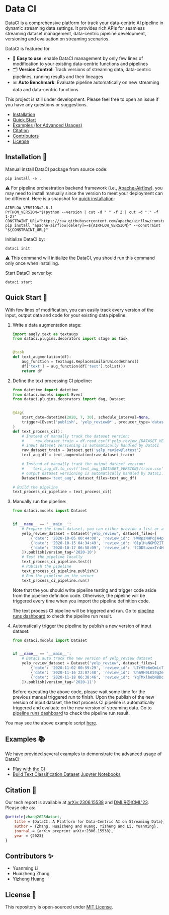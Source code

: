 # Data CI

DataCI is a comprehensive platform for track your data-centric AI pipeline in dynamic streaming data settings. It 
provides rich APIs for seamless streaming dataset management, data-centric pipeline development, versioning 
and evaluation on streaming scenarios.

DataCI is featured for
- 🐣 **Easy to use**: enable DataCI management by only few lines of modification to your 
  existing data-centric functions and pipelines
- 🗂️ **Version Control**: Track versions of streaming data, data-centric pipelines, running results and their lineages
- 📊 **Auto Benchmark**: Evaluate pipeline automatically on new streaming data and data-centric functions

This project is still under development. Please feel free to open an issue if you have any questions or suggestions.
- [Installation](#installation-construction)
- [Quick Start](#quick-start-truck)
- [Examples (for Advanced Usages)](#examples-books)
- [Citation](#citation-seedling)
- [Contributors](#contributors-sparkles)
- [License](#lincese-page-facing-up)

## Installation :construction:

Manual install DataCI package from source code:
```shell
pip install -e .
```
:warning: For pipeline orchestration backend framework (i.e., [Apache-Airflow](https://airflow.apache.org/)), you may 
need to install manually since the version to meet your deployment can be different.
Here is a snapshot for [quick installation](https://airflow.apache.org/docs/apache-airflow/stable/installation/installing-from-pypi.html):
```shell
AIRFLOW_VERSION=2.6.1
PYTHON_VERSION="$(python --version | cut -d " " -f 2 | cut -d "." -f 1-2)"
CONSTRAINT_URL="https://raw.githubusercontent.com/apache/airflow/constraints-${AIRFLOW_VERSION}/constraints-${PYTHON_VERSION}.txt"
pip install "apache-airflow[celery]==${AIRFLOW_VERSION}" --constraint "${CONSTRAINT_URL}"
```

Initialize DataCI by:

```shell
dataci init
```

:warning: This command will initialize the DataCI, you should run this command only once when installing.

Start DataCI server by:

```shell
dataci start
```

## Quick Start :truck:

With few lines of modification, you can easily track every version of the input, output data and code for your existing
data pipeline.

1. Write a data augmentation stage:

    ```python
    import augly.text as textaugs
    from dataci.plugins.decorators import stage as task
    
    
    @task
    def text_augmentation(df):
        aug_function = textaugs.ReplaceSimilarUnicodeChars()
        df['text'] = aug_function(df['text'].tolist())
        return df
    ```

2. Define the text processing CI pipeline:

    ```python
    from datetime import datetime
    from dataci.models import Event
    from dataci.plugins.decorators import dag, Dataset
    
    
    @dag(
        start_date=datetime(2020, 7, 30), schedule_interval=None,
        trigger=[Event('publish', 'yelp_review@*', producer_type='dataset', status='success')],
    )
    def text_process_ci():
        # Instead of manually track the dataset version: 
        #     raw_dataset_train = df.read_csv(f'yelp_review_{DATASET_VERSION}/train.csv')
        # input dataset versioning is automatically handled by DataCI
        raw_dataset_train = Dataset.get('yelp_review@latest')
        text_aug_df = text_augmentation(raw_dataset_train)
    
        # Instead of manually track the output dataset version:
        #    text_aug_df.to_csv(f'text_aug_{DATASET_VERSION}/train.csv')
        # output dataset versioning is automatically handled by DataCI.
        Dataset(name='text_aug', dataset_files=text_aug_df)
    
    # Build the pipeline
    text_process_ci_pipeline = text_process_ci()
    ```

3. Manually run the pipeline:

    ```python
    from dataci.models import Dataset
    
    
    if __name__ == '__main__':
        # Prepare the input dataset, you can either provide a list or a file path
        yelp_review_dataset = Dataset('yelp_review', dataset_files=[
            {'date': '2020-10-05 00:44:08', 'review_id': 'HWRpzNHPqjA4pxN5863QUA', 'stars': 5.0, 'text': "I called Anytime on Friday afternoon about the number pad lock on my front door. After several questions, the gentleman asked me if I had changed the battery.",},
            {'date': '2020-10-15 04:34:49', 'review_id': '01plHaNGM92IT0LLcHjovQ', 'stars': 5.0, 'text': "Friend took me for lunch.  Ordered the Chicken Pecan Tart although it was like a piece quiche, was absolutely delicious!",},
            {'date': '2020-10-17 06:58:09', 'review_id': '7CDDSuzoxTr4H5N4lOi9zw', 'stars': 4.0, 'text': "I love coming here for my fruit and vegetables. It is always fresh and a great variety. The bags of already diced veggies are a huge time saver.",},
        ]).publish(version_tag='2020-10')
        # Test the pipeline locally
        text_process_ci_pipeline.test()
        # Publish the pipeline
        text_process_ci_pipeline.publish()
        # Run the pipeline on the server
        text_process_ci_pipeline.run()
    ```
    Note that the you should write pipeline testing and trigger code aside from the pipeline definition code.
    Otherwise, the pipeline will be triggered every time when you import the pipeline definition code.
    
    The text process CI pipeline will be triggered and run. Go to [pipeline runs dashboard](http://localhost:8080/taskinstance/list/?_flt_3_dag_id=testspace--text_process_ci--v1)
    to check the pipeline run result.

4. Automatically trigger the pipeline by publish a new version of input dataset:

    ```python
    from dataci.models import Dataset
    
    
    if __name__ == '__main__':
        # DataCI auto track the new version of yelp_review dataset
        yelp_review_dataset = Dataset('yelp_review', dataset_files=[
            {'date': '2020-11-02 00:59:29', 'review_id': 'LTr95e6eOmLc7S_1WxM88Q', 'stars': 5.0, 'text': "First of all the owner and staff went above and beyond to make us feel comfortable and protected during covid.  Secondly, the bar had fantastic drinks",},
            {'date': '2020-11-16 22:07:48', 'review_id': 'UhA9H0LK59qZegWOxyotcA', 'stars': 5.0, 'text': "Herbies is awesome! My brunch was perfect, service, food, and drinks! I will definitely continue coming back.",},
            {'date': '2020-11-18 06:38:46', 'review_id': 'YqTMxlbebNBDcKYTIUvrdw', 'stars': 5.0, 'text': "You won't regret stopping here, hidden gem with great food and a laid back and comfortable atmosphere, a place you can gather with friends and they will treat you like family while you're there.",},
        ]).publish(version_tag='2020-11')
    ```
    Before executing the above code, please wait some time for the previous manual triggered run to finish.
    Upon the publish of the new version of input dataset, the text process CI pipeline is automatically 
    triggered and evaluate on the new version of streaming data. 
    Go to [pipeline runs dashboard](http://localhost:8080/taskinstance/list/?_flt_3_dag_id=testspace--text_process_ci--v1)
    to check the pipeline run result.

You may see the above example script [here](./example/text_process_ci.py).

## Examples :books:

We have provided several examples to demonstrate the advanced usage of DataCI:

- [Play with the CI](./example/ci/README.md)
- [Build Text Classification Dataset](./example/create_text_classification_dataset) [Jupyter Notebooks](./example/create_text_classification_dataset/Create_Text_Classification_Dataset.ipynb)

## Citation :seedling:

Our tech report is available at [arXiv:2306.15538](https://arxiv.org/abs/2306.15538)
and [DMLR@ICML'23](https://dmlr.ai/assets/accepted-papers/42/CameraReady/DataCI_v3_camera_ready.pdf). Please cite as:

```bibtex
@article{zhang2023dataci,
    title = {DataCI: A Platform for Data-Centric AI on Streaming Data},
    author = {Zhang, Huaizheng and Huang, Yizheng and Li, Yuanming},
    journal = {arXiv preprint arXiv:2306.15538},
    year = {2023}
}
```

## Contributors :sparkles:
- Yuanming Li
- Huaizheng Zhang
- Yizheng Huang

## License :page_facing_up:
This repository is open-sourced under [MIT License](./LICENSE).
